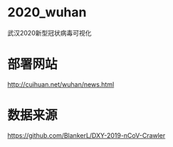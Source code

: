# 2020_wuhan
武汉2020新型冠状病毒可视化

# 部署网站
http://cuihuan.net/wuhan/news.html

# 数据来源
https://github.com/BlankerL/DXY-2019-nCoV-Crawler
